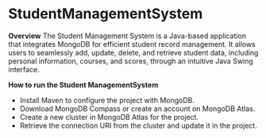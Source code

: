# StudentManagementSystem

**Overview**
The Student Management System is a Java-based application that integrates MongoDB for efficient student record management. It allows users to seamlessly add, update, delete, and retrieve student data, including personal information, courses, and scores, through an intuitive Java Swing interface.

**How to run the Student ManagementSystem**
- Install Maven to configure the project with MongoDB.
- Download MongoDB Compass or create an account on MongoDB Atlas.
- Create a new cluster in MongoDB Atlas for the project.
- Retrieve the connection URI from the cluster and update it in the project.

